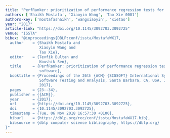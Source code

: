 ```yaml
---
title: "PerfRanker: prioritization of performance regression tests for collection-intensive software"
authors: ['Shaikh Mostafa', 'Xiaoyin Wang', 'Tao Xie 0001']
authors-key: ['mostafashaikh', 'wangxiaoyin', 'xietao']
year: "2017"
article-link: "https://doi.org/10.1145/3092703.3092725"
venue: "ISSTA"
bibex: "@inproceedings{DBLP:conf/issta/MostafaWX17,
  author    = {Shaikh Mostafa and
               Xiaoyin Wang and
               Tao Xie},
  editor    = {Tevfik Bultan and
               Koushik Sen},
  title     = {PerfRanker: prioritization of performance regression tests for collection-intensive
               software},
  booktitle = {Proceedings of the 26th {ACM} {SIGSOFT} International Symposium on
               Software Testing and Analysis, Santa Barbara, CA, USA, July 10 - 14,
               2017},
  pages     = {23--34},
  publisher = {{ACM}},
  year      = {2017},
  url       = {https://doi.org/10.1145/3092703.3092725},
  doi       = {10.1145/3092703.3092725},
  timestamp = {Tue, 06 Nov 2018 16:57:30 +0100},
  biburl    = {https://dblp.org/rec/conf/issta/MostafaWX17.bib},
  bibsource = {dblp computer science bibliography, https://dblp.org}
}"
---
```

